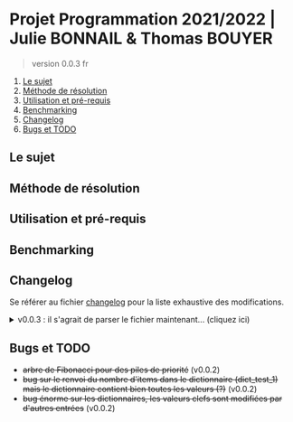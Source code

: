 # Projet Programmation 2021/2022 | Julie BONNAIL & Thomas BOUYER

> version 0.0.3 fr

1. [Le sujet](#le-sujet)
2. [Méthode de résolution](#méthode-de-résolution)
3. [Utilisation et pré-requis](#utilisation-et-pré-requis)
4. [Benchmarking](#benchmarking)
5. [Changelog](#changelog)
6. [Bugs et TODO](#bugs-et-todo)

## Le sujet

## Méthode de résolution

## Utilisation et pré-requis

## Benchmarking

## Changelog

Se référer au fichier [changelog](changelog.md) pour la liste exhaustive des modifications.

<details>
    <summary> v0.0.3 : il s'agrait de parser le fichier maintenant... (cliquez ici) </summary>

*   merge dev->master
*   ajout de quelques commentaires pour aider la re-lecture

</details>

## Bugs et TODO

*   ~~arbre de Fibonacci pour des piles de priorité~~ (v0.0.2)
*   ~~bug sur le renvoi du nombre d'items dans le dictionnaire (dict_test_1) mais le dictionnaire contient bien toutes les valeurs (?)~~ (v0.0.2)
*   ~~bug énorme sur les dictionnaires, les valeurs clefs sont modifiées par d'autres entrées~~ (v0.0.2)
